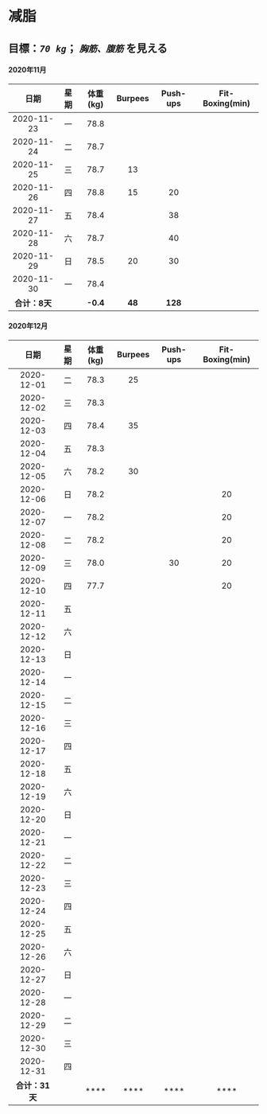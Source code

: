 # 减脂

## 目標：*`70 kg`*； *`胸筋、腹筋`* を見える 

#### 2020年11月
| 日期 | 星期 | 体重(kg) | Burpees | Push-ups | Fit-Boxing(min) |
| :-: | :-: | :-: | :-: | :-: | :-: |
| 2020-11-23 | 一 | 78.8 |    |    |    |
| 2020-11-24 | 二 | 78.7 |    |    |    |
| 2020-11-25 | 三 | 78.7 | 13 |    |    |
| 2020-11-26 | 四 | 78.8 | 15 | 20 |    |
| 2020-11-27 | 五 | 78.4 |    | 38 |    |
| 2020-11-28 | 六 | 78.7 |    | 40 |    |
| 2020-11-29 | 日 | 78.5 | 20 | 30 |    |
| 2020-11-30 | 一 | 78.4 |    |    |    |
| **合计：8天** |  | **-0.4** | **48** | **128** |    |

#### 2020年12月
| 日期 | 星期 | 体重(kg) | Burpees | Push-ups | Fit-Boxing(min) |
| :-: | :-: | :-: | :-: | :-: | :-: |
| 2020-12-01 | 二 | 78.3 | 25 |    |    |
| 2020-12-02 | 三 | 78.3 |    |    |    |
| 2020-12-03 | 四 | 78.4 | 35 |    |    |
| 2020-12-04 | 五 | 78.3 |    |    |    |
| 2020-12-05 | 六 | 78.2 | 30 |    |    |
| 2020-12-06 | 日 | 78.2 |    |    | 20 |
| 2020-12-07 | 一 | 78.2 |    |    | 20 |
| 2020-12-08 | 二 | 78.2 |    |    | 20 |
| 2020-12-09 | 三 | 78.0 |    | 30 | 20 |
| 2020-12-10 | 四 | 77.7 |    |    | 20 |
| 2020-12-11 | 五 |      |    |    |    |
| 2020-12-12 | 六 |      |    |    |    |
| 2020-12-13 | 日 |      |    |    |    |
| 2020-12-14 | 一 |      |    |    |    |
| 2020-12-15 | 二 |      |    |    |    |
| 2020-12-16 | 三 |      |    |    |    |
| 2020-12-17 | 四 |      |    |    |    |
| 2020-12-18 | 五 |      |    |    |    |
| 2020-12-19 | 六 |      |    |    |    |
| 2020-12-20 | 日 |      |    |    |    |
| 2020-12-21 | 一 |      |    |    |    |
| 2020-12-22 | 二 |      |    |    |    |
| 2020-12-23 | 三 |      |    |    |    |
| 2020-12-24 | 四 |      |    |    |    |
| 2020-12-25 | 五 |      |    |    |    |
| 2020-12-26 | 六 |      |    |    |    |
| 2020-12-27 | 日 |      |    |    |    |
| 2020-12-28 | 一 |      |    |    |    |
| 2020-12-29 | 二 |      |    |    |    |
| 2020-12-30 | 三 |      |    |    |    |
| 2020-12-31 | 四 |      |    |    |    |
| **合计：31天** |  | **** | **** | **** | **** |
